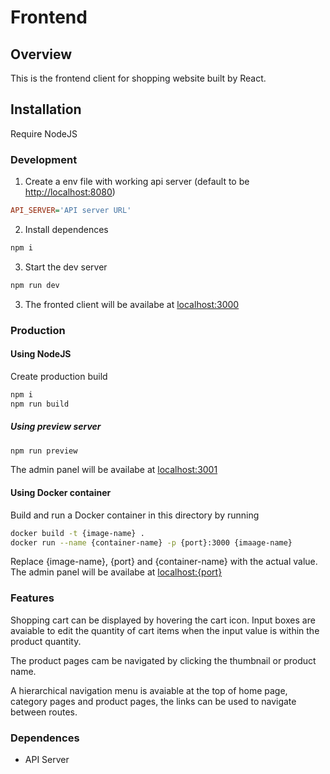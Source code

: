 # Frontend

## Overview
This is the frontend client for shopping website built by React.

## Installation
Require NodeJS
### Development
1. Create a env file with working api server (default to be <http://localhost:8080>)
```ini
API_SERVER='API server URL'
```
2. Install dependences
```sh
npm i
```
3. Start the dev server
```sh
npm run dev
```

3. The fronted client will be availabe at <localhost:3000>
### Production
#### Using NodeJS
Create production build
```sh
npm i
npm run build
```
##### Using preview server
```sh
npm run preview
```
The admin panel will be availabe at <localhost:3001>

#### Using Docker container
Build and run a Docker container in this directory by running
```sh
docker build -t {image-name} .
docker run --name {container-name} -p {port}:3000 {imaage-name}
```
Replace {image-name}, {port} and {container-name} with the actual value.
The admin panel will be availabe at <localhost:{port}>

### Features

Shopping cart can be displayed by hovering the cart icon. Input boxes are avaiable to edit the quantity of cart items when the input value is within the product quantity.


The product pages cam be navigated by clicking the thumbnail or product name.

A hierarchical navigation menu is avaiable at the top of home page, category pages and product pages, the links can be used to navigate between routes.



### Dependences
- API Server


